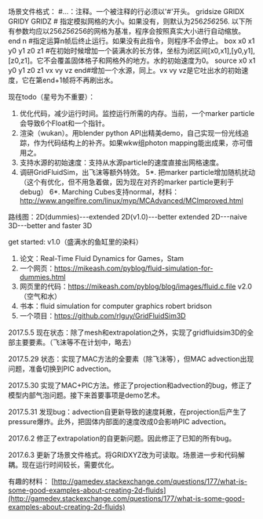 ﻿场景文件格式：
#...：注释。一个被注释的行必须以'#'开头。
gridsize GRIDX GRIDY GRIDZ # 指定模拟网格的大小。如果没有，则默认为256*256*256. 以下所有参数均应以256*256*256的网格为基准，程序会按照真实大小进行自动缩放。
end n #指定运算n帧后终止运行。如果没有此指令，则程序不会停止。
box x0 x1 y0 y1 z0 z1 #在初始时候增加一个装满水的长方体，坐标为闭区间[x0,x1],[y0,y1],[z0,z1]。它不会覆盖固体格子和网格外的地方。水的初始速度为0。
source x0 x1 y0 y1 z0 z1 vx vy vz end#增加一个水源，同上。vx vy vz是它吐出水的初始速度，它在第end+1帧将不再刷出水。

现在todo（星号为不重要）：
1. 优化代码，减少运行时间。监控运行所需的内存。当前，一个marker particle会导致6个Float和一个指针。
2. 渲染（wukan）。用blender python API出精美demo，自己实现一份光线追踪，作为代码结构上的补齐。如果wkw组photon mapping能出成果，亦可借用之。
3. 支持水源的初始速度：支持从水源particle的速度直接出网格速度。
4. 调研GridFluidSim，出飞沫等额外特效。
5*. 把marker particle增加随机扰动（这个有优化，但不用急着做，因为现在对齐的marker particle更利于debug）
6*. Marching Cubes支持normal，材料：http://www.angelfire.com/linux/myp/MCAdvanced/MCImproved.html

路线图：2D(dummies)---extended 2D(v1.0)---better extended 2D---naive 3D---better and faster 3D

get started:
v1.0（盛满水的鱼缸里的染料）
1. 论文：Real-Time Fluid Dynamics for Games，Stam
2. 一个网页：https://mikeash.com/pyblog/fluid-simulation-for-dummies.html
3. 网页里的代码：https://mikeash.com/pyblog/blog/images/fluid.c.file
v2.0（空气和水）
1. 书本：fluid simulation for computer graphics robert bridson
2. 一个项目：https://github.com/rlguy/GridFluidSim3D

2017.5.5
现在状态：除了mesh和extrapolation之外，实现了gridfluidsim3D的全部主要要素。（飞沫等不在计划中，略去）

2017.5.29
状态：实现了MAC方法的全要素（除飞沫等），但MAC advection出现问题，准备切换到PIC advection。

2017.5.30
实现了MAC+PIC方法。修正了projection和advection的bug，修正了模型内部气泡问题。接下来首要事项是demo艺术。

2017.5.31
发现bug：advection自更新导致的速度耗散，在projection后产生了pressure爆炸。此外，把固体内部面的速度改成0会影响PIC advection。

2017.6.2
修正了extrapolation的自更新问题。因此修正了已知的所有bug。

2017.6.3
更新了场景文件格式。将GRIDXYZ改为可读取。场景进一步和代码解耦。现在运行时间较长，需要优化。

有趣的材料： [http://gamedev.stackexchange.com/questions/177/what-is-some-good-examples-about-creating-2d-fluids](http://gamedev.stackexchange.com/questions/177/what-is-some-good-examples-about-creating-2d-fluids)